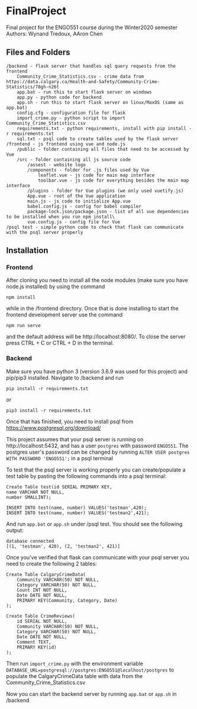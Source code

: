 # FinalProject
Final project for the ENGO551 course during the Winter2020 semester
Authors: Wynand Tredoux, AAron Chen

## Files and Folders
	/backend - flask server that handles sql query requests from the frontend
		Community_Crime_Statistics.csv - crime data from https://data.calgary.ca/Health-and-Safety/Community-Crime-Statistics/78gh-n26t
		app.bat - run this to start flask server on windows
		app.py - python code for backend
		app.sh - run this to start flask server on linux/MaxOS (same as app.bat)
		config.cfg - configuration file for flask
		import_crime.py - python script to import Community_Crime_Statistics.csv
		requirements.txt - python requirements, install with pip install -r requirements.txt
		sql.txt - psql code to create tables used by the flask server
	/frontend - js frontend using vue and node.js
		/public - folder containing all files that need to be accessed by Vue
		/src - folder containing all js source code
			/assest - website logo
			/components - folder for .js files used by Vue
				leaflet.vue - js code for main map interface
				toolbar.vue - js code for everything besides the main map interface
			/plugins - folder for Vue plugins (we only used vuetify.js)
			App.vue - root of the Vue application
			main.js - js code to initialize App.vue
			babel.config.js - config for babel compiler
			package-lock.json/package.json - list of all vue dependencies to be installed when you run npm install\
			vue.config.js - config file for Vue
	/psql test - simple python code to check that flask can communicate with the psql server properly
  
## Installation
### Frontend

After cloning you need to install all the node modules (make sure you have node.js installed) by using the command

```console
npm install 
```

while in the /frontend directory. Once that is done installing to start the frontend development server use the command

```console
npm run serve
```

and the default address will be http://localhost:8080/. To close the server press CTRL + C or CTRL + D in the terminal.

### Backend

Make sure you have python 3 (version 3.6.9 was used for this project) and pip/pip3 installed. Navigate to /backend and run
```
pip install -r requirements.txt
```
or
```
pip3 install -r requirements.txt
```
Once that has finished, you need to install psql from https://www.postgresql.org/download/

This project assumes that your psql server is running on http://localhost:5432, and has a user `postgres` with password `ENGO551`. The postgres user's password can be changed by running `ALTER USER postgres WITH PASSWORD 'ENGO551';` in a psql terminal

To test that the psql server is working properly you can create/populate a test table by pasting the following commands into a psql terminal:
```
Create Table test(id SERIAL PRIMARY KEY,
name VARCHAR NOT NULL,
number SMALLINT);

INSERT INTO test(name, number) VALUES('testman',420);
INSERT INTO test(name, number) VALUES('testman2',421);
```
And run `app.bat` or `app.sh` under /psql test. You should see the following output:
```
database connected
[(1, 'testman', 420), (2, 'testman2', 421)]
```
Once you've verified that flask can communicate with your psql server you need to create the following 2 tables:
```
Create Table CalgaryCrimeData(
	Community VARCHAR(50) NOT NULL,
	Category VARCHAR(50) NOT NULL,
	Count INT NOT NULL,
	Date DATE NOT NULL,
	PRIMARY KEY(Community, Category, Date)
);

Create Table CrimeReviews(
	id SERIAL NOT NULL,
	Community VARCHAR(50) NOT NULL,
	Category VARCHAR(50) NOT NULL,
	Date DATE NOT NULL,
	Comment TEXT,
	PRIMARY KEY(id)
);
```
Then run `import_crime.py` with the environment variable `DATABASE_URL=postgresql://postgres:ENGO551@localhost/postgres` to populate the CalgaryCrimeData table with data from the Community_Crime_Statistics.csv

Now you can start the backend server by running `app.bat` or `app.sh` in /backend
